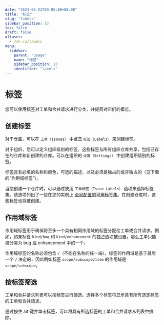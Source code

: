 ```yaml
---
date: "2023-05-23T09:00:00+08:00"
title: "标签"
slug: "labels"
sidebar_position: 13
toc: false
draft: false
aliases:
  - /zh-cn/labels
menu:
  sidebar:
    parent: "usage"
    name: "标签"
    sidebar_position: 13
    identifier: "labels"
---
```


# 标签

您可以使用标签对工单和合并请求进行分类，并提高对它们的概览。

## 创建标签

对于仓库，可以在 `工单（Issues）` 中点击 `标签（Labels）` 来创建标签。

对于组织，您可以定义组织级别的标签，这些标签与所有组织仓库共享，包括已存在的仓库和新创建的仓库。可以在组织的 `设置（Settings）` 中创建组织级别的标签。

标签具有必填的名称和颜色，可选的描述，以及必须是独占的或非独占的（见下面的“作用域标签”）。

当您创建一个仓库时，可以通过使用 `工单标签（Issue Labels）` 选项来选择标签集。该选项列出了一些在您的实例上 [全局配置的可用标签集](../customizing-gitea/#labels)。在创建仓库时，这些标签也将被创建。

## 作用域标签

作用域标签用于确保将至多一个具有相同作用域的标签分配给工单或合并请求。例如，如果标签 `kind/bug` 和 `kind/enhancement` 的独占选项被设置，那么工单只能被分类为 bug 或 enhancement 中的一个。

作用域标签的名称必须包含 `/`（不能在名称的任一端）。标签的作用域是基于最后一个 `/` 决定的，因此例如标签 `scope/subscope/item` 的作用域是 `scope/subscope`。

## 按标签筛选

工单和合并请求列表可以按标签进行筛选。选择多个标签将显示具有所有选定标签的工单和合并请求。

通过按住 alt 键并单击标签，可以将具有所选标签的工单和合并请求从列表中排除。
